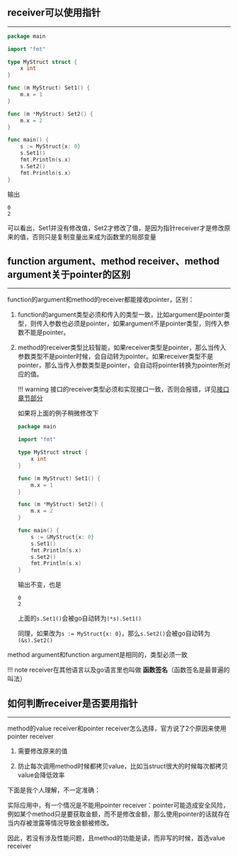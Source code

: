## **receiver可以使用指针**

---

```go
package main

import "fmt"

type MyStruct struct {
	x int
}

func (m MyStruct) Set1() {
	m.x = 1
}

func (m *MyStruct) Set2() {
	m.x = 2
}

func main() {
	s := MyStruct{x: 0}
	s.Set1()
	fmt.Println(s.x)
	s.Set2()
	fmt.Println(s.x)
}
```

输出

```text
0
2
```

可以看出，Set1并没有修改值，Set2才修改了值，是因为指针receiver才是修改原来的值，否则只是复制变量出来成为函数里的局部变量

## **function argument、method receiver、method argument关于pointer的区别**

---

function的argument和method的receiver都能接收pointer，区别：

1. function的argument类型必须和传入的类型一致，比如argument是pointer类型，则传入参数也必须是pointer，如果argument不是pointer类型，则传入参数不能是pointer。

2. method的receiver类型比较智能，如果receiver类型是pointer，那么当传入参数类型不是pointer时候，会自动转为pointer。如果receiver类型不是pointer，那么当传入参数类型是pointer，会自动将pointer转换为pointer所对应的值。

	!!! warning
		接口的receiver类型必须和实现接口一致，否则会报错，详见[接口章节部分](/method/interface_receiver/)

	如果将上面的例子稍微修改下

	```go hl_lines="18"
	package main

	import "fmt"

	type MyStruct struct {
		x int
	}

	func (m MyStruct) Set1() {
		m.x = 1
	}

	func (m *MyStruct) Set2() {
		m.x = 2
	}

	func main() {
		s := &MyStruct{x: 0}
		s.Set1()
		fmt.Println(s.x)
		s.Set2()
		fmt.Println(s.x)
	}
	```

	输出不变，也是

	```text
	0
	2
	```

	上面的`s.Set1()`会被go自动转为`(*s).Set1()`

	同理，如果改为`s := MyStruct{x: 0}`，那么`s.Set2()`会被go自动转为`(&s).Set2()`

method argument和function argument是相同的，类型必须一致

!!! note
	receiver在其他语言以及go语言里也叫做 **函数签名**（函数签名是最普遍的叫法）

## **如何判断receiver是否要用指针**

---

method的value receiver和pointer receiver怎么选择，官方说了2个原因来使用pointer receiver

1. 需要修改原来的值

2. 防止每次调用method时候都拷贝value，比如当struct很大的时候每次都拷贝value会降低效率

下面是我个人理解，不一定准确：

实际应用中，有一个情况是不能用pointer receiver：pointer可能造成安全风险，例如某个method只是要获取金额，而不是修改金额，那么使用pointer的话就存在当内存被泄露等情况导致金额被修改。

因此，若没有涉及性能问题，且method的功能是读，而非写的时候，首选value receiver
